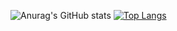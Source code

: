 ![Anurag's GitHub stats](https://github-readme-stats.vercel.app/api?username=NickBGor&count_private=true&show_icons=true&theme=merko)
[![Top Langs](https://github-readme-stats.vercel.app/api/top-langs/?username=NickBGor&layout=compact&theme=merko&langs_count=18)](https://github.com/anuraghazra/github-readme-stats)
